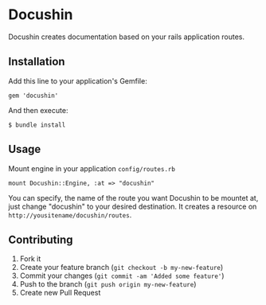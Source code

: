 # Docushin

Docushin creates documentation based on your rails application routes. 

## Installation

Add this line to your application's Gemfile:

    gem 'docushin'

And then execute:

    $ bundle install

## Usage

Mount engine in your application `config/routes.rb`

    mount Docushin::Engine, :at => "docushin"

You can specify, the name of the route you want Docushin to be mountet at, just change "docushin"
to your desired destination. It creates a resource on `http://yousitename/docushin/routes`.

## Contributing

1. Fork it
2. Create your feature branch (`git checkout -b my-new-feature`)
3. Commit your changes (`git commit -am 'Added some feature'`)
4. Push to the branch (`git push origin my-new-feature`)
5. Create new Pull Request
